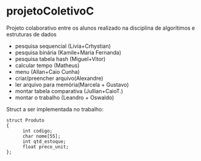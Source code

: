 # projetoColetivoC
Projeto colaborativo entre os alunos realizado na disciplina de algorítimos e estruturas de dados

- pesquisa sequencial (Livia+Crhystian)
- pesquisa binária (Kamile+Maria Fernanda)
- pesquisa tabela hash (Miguel+Vitor)
- calcular tempo (Matheus)
- menu (Allan+Caio Cunha)
- criar/preencher arquivo(Alexandre)
- ler arquivo para memória(Marcela + Gustavo)
- montar tabela comparativa (Jullian+CaioT.)
- montar o trabalho (Leandro + Oswaldo)

Struct a ser implementada no trabalho:

```
struct Produto
{
      int codigo;
      char nome[55];
      int qtd_estoque;
      float preco_unit;
};
```

